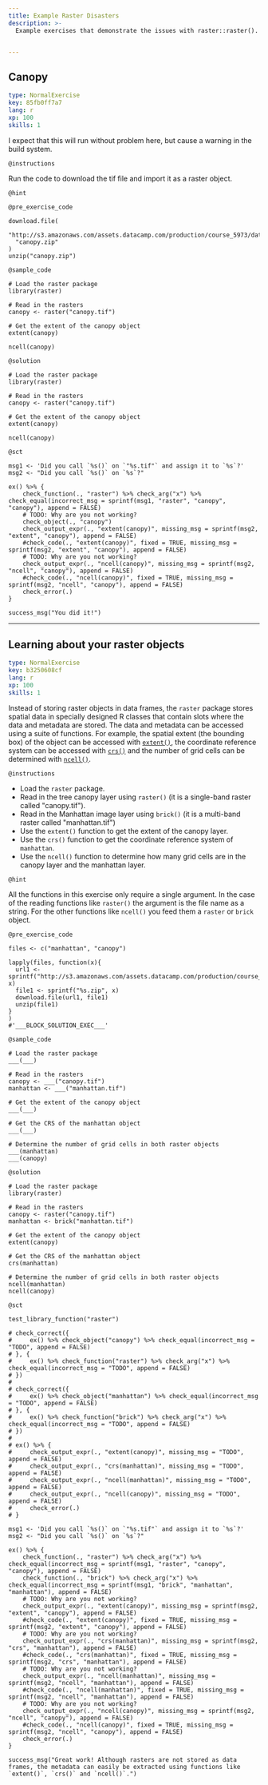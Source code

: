 ```yaml
---
title: Example Raster Disasters
description: >-
  Example exercises that demonstrate the issues with raster::raster().


---
```

## Canopy

```yaml
type: NormalExercise
key: 85fb0ff7a7
lang: r
xp: 100
skills: 1
```

I expect that this will run without problem here, but cause a warning in the build system.

`@instructions`

Run the code to download the tif file and import it as a raster object.

`@hint`

`@pre_exercise_code`
```{r}
download.file(
  "http://s3.amazonaws.com/assets.datacamp.com/production/course_5973/datasets/canopy.zip", 
  "canopy.zip"
)
unzip("canopy.zip")
```

`@sample_code`
```{r}
# Load the raster package
library(raster)

# Read in the rasters
canopy <- raster("canopy.tif")

# Get the extent of the canopy object
extent(canopy)

ncell(canopy)
```

`@solution`
```{r}
# Load the raster package
library(raster)

# Read in the rasters
canopy <- raster("canopy.tif")

# Get the extent of the canopy object
extent(canopy)

ncell(canopy)
```

`@sct`
```{r}
msg1 <- 'Did you call `%s()` on `"%s.tif"` and assign it to `%s`?'
msg2 <- "Did you call `%s()` on `%s`?"

ex() %>% {
    check_function(., "raster") %>% check_arg("x") %>% check_equal(incorrect_msg = sprintf(msg1, "raster", "canopy", "canopy"), append = FALSE)
    # TODO: Why are you not working?
    check_object(., "canopy")
    check_output_expr(., "extent(canopy)", missing_msg = sprintf(msg2, "extent", "canopy"), append = FALSE)
    #check_code(., "extent(canopy)", fixed = TRUE, missing_msg = sprintf(msg2, "extent", "canopy"), append = FALSE)
    # TODO: Why are you not working?
    check_output_expr(., "ncell(canopy)", missing_msg = sprintf(msg2, "ncell", "canopy"), append = FALSE)
    #check_code(., "ncell(canopy)", fixed = TRUE, missing_msg = sprintf(msg2, "ncell", "canopy"), append = FALSE)
    check_error(.)
}

success_msg("You did it!")
```

---
## Learning about your raster objects

```yaml
type: NormalExercise
key: b3250608cf
lang: r
xp: 100
skills: 1
```

Instead of storing raster objects in data frames, the `raster` package stores spatial data in specially designed R classes that contain slots where the data and metadata are stored. The data and metadata can be accessed using a suite of functions. For example, the spatial extent (the bounding box) of the object can be accessed with [`extent()`](https://www.rdocumentation.org/packages/raster/topics/extent), the coordinate reference system can be accessed with [`crs()`](https://www.rdocumentation.org/packages/raster/topics/projection) and the number of grid cells can be determined with [`ncell()`](https://www.rdocumentation.org/packages/raster/topics/ncell). 


`@instructions`

- Load the `raster` package.
- Read in the tree canopy layer using `raster()` (it is a single-band raster called "canopy.tif").
- Read in the Manhattan image layer using `brick()` (it is a multi-band raster called "manhattan.tif")
- Use the `extent()` function to get the extent of the canopy layer.
- Use the `crs()` function to get the coordinate reference system of `manhattan`.
- Use the `ncell()` function to determine how many grid cells are in the canopy layer and the manhattan layer.



`@hint`

All the functions in this exercise only require a single argument. In the case of the reading functions like `raster()` the argument is the file name as a string. For the other functions like `ncell()` you feed them a `raster` or `brick` object.

`@pre_exercise_code`
```{r}
files <- c("manhattan", "canopy")

lapply(files, function(x){
  url1 <- sprintf("http://s3.amazonaws.com/assets.datacamp.com/production/course_4422/datasets/%s.zip", x)
  file1 <- sprintf("%s.zip", x)
  download.file(url1, file1)
  unzip(file1)
}
)
#'___BLOCK_SOLUTION_EXEC___'
```

`@sample_code`
```{r}
# Load the raster package
___(___)

# Read in the rasters
canopy <- ___("canopy.tif")
manhattan <- ___("manhattan.tif")

# Get the extent of the canopy object
___(___)

# Get the CRS of the manhattan object
___(___)

# Determine the number of grid cells in both raster objects
___(manhattan)
___(canopy)
```

`@solution`
```{r}
# Load the raster package
library(raster)

# Read in the rasters
canopy <- raster("canopy.tif")
manhattan <- brick("manhattan.tif")

# Get the extent of the canopy object
extent(canopy)

# Get the CRS of the manhattan object
crs(manhattan)

# Determine the number of grid cells in both raster objects
ncell(manhattan)
ncell(canopy)
```

`@sct`
```{r}
test_library_function("raster")

# check_correct({
#     ex() %>% check_object("canopy") %>% check_equal(incorrect_msg = "TODO", append = FALSE)
# }, {
#     ex() %>% check_function("raster") %>% check_arg("x") %>% check_equal(incorrect_msg = "TODO", append = FALSE)
# })
# 
# check_correct({
#     ex() %>% check_object("manhattan") %>% check_equal(incorrect_msg = "TODO", append = FALSE)
# }, {
#     ex() %>% check_function("brick") %>% check_arg("x") %>% check_equal(incorrect_msg = "TODO", append = FALSE)
# })
# 
# ex() %>% {
#     check_output_expr(., "extent(canopy)", missing_msg = "TODO", append = FALSE)
#     check_output_expr(., "crs(manhattan)", missing_msg = "TODO", append = FALSE)
#     check_output_expr(., "ncell(manhattan)", missing_msg = "TODO", append = FALSE)
#     check_output_expr(., "ncell(canopy)", missing_msg = "TODO", append = FALSE)
#     check_error(.)
# }

msg1 <- 'Did you call `%s()` on `"%s.tif"` and assign it to `%s`?'
msg2 <- "Did you call `%s()` on `%s`?"

ex() %>% {
    check_function(., "raster") %>% check_arg("x") %>% check_equal(incorrect_msg = sprintf(msg1, "raster", "canopy", "canopy"), append = FALSE)
    check_function(., "brick") %>% check_arg("x") %>% check_equal(incorrect_msg = sprintf(msg1, "brick", "manhattan", "manhattan"), append = FALSE)
    # TODO: Why are you not working?
    check_output_expr(., "extent(canopy)", missing_msg = sprintf(msg2, "extent", "canopy"), append = FALSE)
    #check_code(., "extent(canopy)", fixed = TRUE, missing_msg = sprintf(msg2, "extent", "canopy"), append = FALSE)
    # TODO: Why are you not working?
    check_output_expr(., "crs(manhattan)", missing_msg = sprintf(msg2, "crs", "manhattan"), append = FALSE)
    #check_code(., "crs(manhattan)", fixed = TRUE, missing_msg = sprintf(msg2, "crs", "manhattan"), append = FALSE)
    # TODO: Why are you not working?
    check_output_expr(., "ncell(manhattan)", missing_msg = sprintf(msg2, "ncell", "manhattan"), append = FALSE)
    #check_code(., "ncell(manhattan)", fixed = TRUE, missing_msg = sprintf(msg2, "ncell", "manhattan"), append = FALSE)
    # TODO: Why are you not working?
    check_output_expr(., "ncell(canopy)", missing_msg = sprintf(msg2, "ncell", "canopy"), append = FALSE)
    #check_code(., "ncell(canopy)", fixed = TRUE, missing_msg = sprintf(msg2, "ncell", "canopy"), append = FALSE)
    check_error(.)
}

success_msg("Great work! Although rasters are not stored as data frames, the metadata can easily be extracted using functions like `extent()`, `crs()` and `ncell()`.")
```